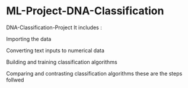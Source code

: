 # ML-Project-DNA-Classification


DNA-Classification-Project
It includes :

Importing the data


Converting text inputs to numerical data


Building and training classification algorithms


Comparing and contrasting classification algorithms
 these are the steps follwed
